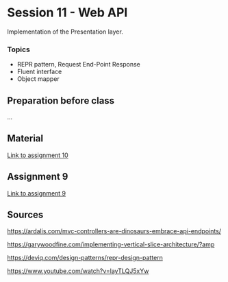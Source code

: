 # Session 11 - Web API
Implementation of the Presentation layer.

### Topics
* REPR pattern, Request End-Point Response
* Fluent interface
* Object mapper

## Preparation before class
...

## Material
[Link to assignment 10]()

## Assignment 9
[Link to assignment 9]()

## Sources
https://ardalis.com/mvc-controllers-are-dinosaurs-embrace-api-endpoints/

https://garywoodfine.com/implementing-vertical-slice-architecture/?amp

https://deviq.com/design-patterns/repr-design-pattern

https://www.youtube.com/watch?v=layTLQJ5xYw


